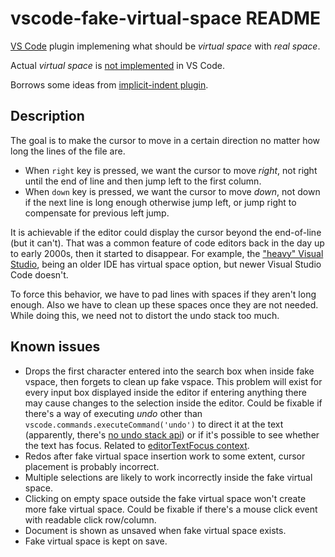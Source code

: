 # vscode-fake-virtual-space README

[VS Code](https://code.visualstudio.com/) plugin implemening what should be *virtual space* with *real space*.

Actual *virtual space* is [not implemented](https://github.com/microsoft/vscode/issues/13960) in VS Code.

Borrows some ideas from [implicit-indent plugin](https://github.com/jemc/vscode-implicit-indent).

## Description

The goal is to make the cursor to move in a certain direction no matter how long the lines of the file are.

- When `right` key is pressed, we want the cursor to move *right*, not right until the end of line and then jump left to the first column.
- When `down` key is pressed, we want the cursor to move *down*, not down if the next line is long enough otherwise jump left, or jump right to compensate for previous left jump.

It is achievable if the editor could display the cursor beyond the end-of-line (but it can't). That was a common feature of code editors back in the day up to early 2000s, then it started to disappear. For example, the ["heavy" Visual Studio](https://visualstudio.microsoft.com/vs/), being an older IDE has virtual space option, but newer Visual Studio Code doesn't.

To force this behavior, we have to pad lines with spaces if they aren't long enough. Also we have to clean up these spaces once they are not needed. While doing this, we need not to distort the undo stack too much.

## Known issues

- Drops the first character entered into the search box when inside fake vspace, then forgets to clean up fake vspace. This problem will exist for every input box displayed inside the editor if entering anything there may cause changes to the selection inside the editor. Could be fixable if there's a way of executing *undo* other than `vscode.commands.executeCommand('undo')` to direct it at the text (apparently, there's [no undo stack api](https://stackoverflow.com/questions/57900097/where-to-find-vscode-undo-stack-documentation)) or if it's possible to see whether the text has focus. Related to [editorTextFocus context](https://code.visualstudio.com/api/references/when-clause-contexts#available-contexts).
- Redos after fake virtual space insertion work to some extent, cursor placement is probably incorrect.
- Multiple selections are likely to work incorrectly inside the fake virtual space.
- Clicking on empty space outside the fake virtual space won't create more fake virtual space. Could be fixable if there's a mouse click event with readable click row/column.
- Document is shown as unsaved when fake virtual space exists.
- Fake virtual space is kept on save.
